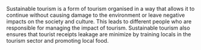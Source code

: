 Sustainable tourism is a form of tourism organised in a way that allows it to continue without causing damage to the environment or leave negative impacts on the society and culture.
This leads to different people who are responsible for managing the impact of tourism.
Sustainable tourism also ensures that tourist receipts leakage are minimize by training locals in the tourism sector and promoting local food.